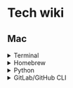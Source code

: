 # Tech wiki

## Mac

<details><summary>Terminal</summary>
<p>

###### Create zshrc

> touch ~/.zshrc

> open ~/.zshrc -a Xcode

> source ~/.zshrc

###### To customise terminal, add in zshrc

> export PS1='sd@tracklib $ '


</p>
</details>

<details><summary>Homebrew</summary>
<p>

###### Install homebrew from terminal

> ruby -e "$(curl -fsSL https://raw.githubusercontent.com/Homebrew/install/master/install)"

</p>
</details>

<details><summary>Python</summary>
<p>

###### Set python3 global, open zshrc

> open ~/.zshrc -a Xcode

and add

> alias pip=/opt/homebrew/bin/pip3

> alias python=/opt/homebrew/bin/python3

</p>
</details>

<details><summary>GitLab/GitHub CLI</summary>
<p>

- [ ] https://docs.gitlab.com/ee/gitlab-basics/start-using-git.html

> brew install gh

> brew install git

###### Login (for github not gitlab)

> gh auth login

###### Create project

> cd <project_dir>

@ SSH

> git clone git@gitlab.tracklib.com:saurav/test.git

@ HTTPS

> git clone https://github.com/sauravdwivedi/test.git

> cd test

###### Initialise connection between project dir and git repository (redundant in gitlab)

> git init

###### Add remote that tells Git where to push or pull from (redundant in gitlab)

> git remote add origin git@github.com:sauravdwivedi/test.git

> git remote -v

###### Download the latest changes in the project from origin repo (<_remote> = origin)

> git pull <_remote> <name_of_branch>

> git pull

###### Create a branch

> git checkout -b <name_of_branch>

###### Switch to a branch

> git checkout <name_of_branch>

###### Work on project, make changes (e.g. load <project_dir> in PyCharm)

###### View differences

> git diff

###### View the files that have changes

> git status

###### Add local changes to staging

> git add <filename_OR_folder_name>

###### stage all files in the current directory and subdirectory

> git add .

###### Confirm that the files have been added to staging

> git status

###### Commit the staged files

> git commit -m "e.g. addded test.py in project"

###### Send changes to Git (<_remote> = origin)

> git push <_remote> <name_of_branch>


###### Merge a branch with default branch

> git checkout <default_branch>

> git merge <feature_branch>

</p>
</details>


